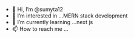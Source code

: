 - 👋 Hi, I’m @sumyta12
- 👀 I’m interested in ...MERN  stack development
- 🌱 I’m currently learning ...next js
- 📫 How to reach me ... 

<!---
sumyta12/sumyta12 is a ✨ special ✨ repository because its `README.md` (this file) appears on your GitHub profile.
You can click the Preview link to take a look at your changes.
--->
